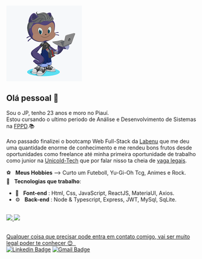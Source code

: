 <img width="auto" src="./JP-github200x200.png">


## Olá pessoal 👋
Sou o JP, tenho 23 anos e moro no Piauí.<br/>
Estou cursando o ultimo periodo de Análise e Desenvolvimento de Sistemas na [FPPD](http://www.fapi-pi.edu.br/).:books:<br/><br/>
Ano passado finalizei o bootcamp Web Full-Stack da [Labenu](https://www.labenu.com.br/curso) que me deu uma quantidade enorme de conhecimento 
e me rendeu bons frutos desde oportunidades como freelance até minha primeira oportunidade de trabalho como junior na [UnicoId-Tech](https://unico.io)
que por falar nisso ta cheia de [vaga legais](https://carreiras.unico.io/#vagas). <br/>

:soccer: &nbsp; **Meus Hobbies** --> Curto um Futeboll, Yu-Gi-Oh Tcg, Animes e Rock.<br/>
:rocket: &nbsp; **Tecnologias que trabalho**:<br/>
-  :art: &nbsp; **Font-end** : Html, Css, JavaScript, ReactJS, MateriaUI, Axios.<br/> 
-  :gear: &nbsp; **Back-end** : Node & Typescript, Express, JWT, MySql, SqLite.<br/><br/>

 <div>
  <a href="https://github.com/JPauloMoura">
  <img height="180em" src="https://github-readme-stats.vercel.app/api?username=JPauloMoura&show_icons=true&theme=dracula&include_all_commits=true&count_private=true"/>
  <img height="180em" src="https://github-readme-stats.vercel.app/api/top-langs/?username=JPauloMoura&layout=compact&langs_count=7&theme=dracula"/>
</div>
</br>

Qualquer coisa que precisar pode entra em contato comigo, vai ser muito legal poder te conhecer :blush: &nbsp; <br/>
[![Linkedin Badge](https://img.shields.io/badge/-JoaoPauloMoura-blue?style=flat-square&logo=Linkedin&logoColor=white&link=https://www.linkedin.com/in/jpaulomouradev/)](https://www.linkedin.com/in/jpaulomouradev/)
[![Gmail Badge](https://img.shields.io/badge/-JoaoPauloMoura@gmail.com-c14438?style=flat-square&logo=Gmail&logoColor=white&link=mailto:joaopaulo.034a@gmail.com)](mailto:joaopaulo.034a@gmail.com)
